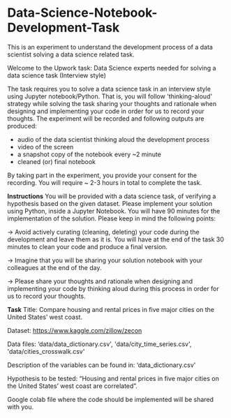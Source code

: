 # Data-Science-Notebook-Development-Task
This is an experiment to understand the development process of a data scientist solving a data science related task.

Welcome to the Upwork task: Data Science experts needed for solving a data science task (Interview style) 

The task requires you to solve a data science task in an interview style using Jupyter notebook/Python. That is, you will follow 'thinking-aloud' strategy while solving the task sharing your thoughts and rationale when designing and implementing your code in order for us to record your thoughts. The experiment will be recorded and following outputs are produced: 
* audio of the data scientist thinking aloud the development process
* video of the screen
* a snapshot copy of the notebook every ~2 minute
* cleaned (or) final notebook

By taking part in the experiment, you provide your consent for the recording. You will require ~ 2-3 hours in total to complete the task.

**Instructions**
You will be provided with a data science task, of verifying a hypothesis based on the given dataset. Please implement your solution using Python, inside a Jupyter Notebook. You will have 90 minutes for the implementation of the solution. Please keep in mind the following points:

-> Avoid actively curating (cleaning, deleting) your code during the development and leave them as it is. You will have at the end of the task 30 minutes to clean your code and produce a final version. 

-> Imagine that you will be sharing your solution notebook with your colleagues at the end of the day.

-> Please share your thoughts and rationale when designing and implementing your code by thinking aloud during this process in order for us to record your thoughts. 

**Task**
Title: Compare housing and rental prices in five major cities on the United States’ west coast.

Dataset: https://www.kaggle.com/zillow/zecon

Data files: ‘data/data_dictionary.csv', 'data/city_time_series.csv', 'data/cities_crosswalk.csv'

Description of the variables can be found in: ‘data_dictionary.csv'

Hypothesis to be tested: “Housing and rental prices in five major cities on the United States’ west coast are correlated”.

Google colab file where the code should be implemented will be shared with you.
